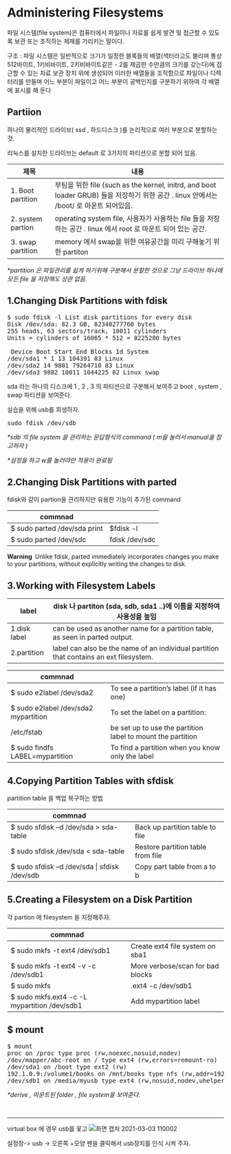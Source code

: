# Administering Filesystems

파일 시스템(file system)은 컴퓨터에서 파일이나 자료를 쉽게 발견 및 접근할 수 있도록 보관 또는 조직하는 체제를 가리키는 말이다.

구조 : 파일 시스템은 일반적으로 크기가 일정한 블록들의 배열(섹터라고도 불리며 통상 512바이트, 1키비바이트, 2키비바이트같은 - 2를 제곱한 수만큼의 크기를 갖는다)에 접근할 수 있는 자료 보관 장치 위에 생성되어 이러한 배열들을 조직함으로 파일이나 디렉터리를 만들며 어느 부분이 파일이고 어느 부분이 공백인지를 구분하기 위하여 각 배열에 표시를 해 둔다

Partiion
------------
하나의 물리적인 드라이브( ssd , 하드디스크 )를 논리적으로 여러 부분으로 분할하는 것.

리눅스를 설치한 드라이브는 default 로 3가지의 파티션으로 분할 되어 있음. 

|제목|내용|
|-----------------|---|
|1. Boot partition |부팅을 위한 file (such as the kernel, initrd, and boot loader GRUB) 들을 저장하기 위한 공간 . linux 안에서는 /boot/ 로 마운트 되어있음.  |
|2. system partion |operating system file, 사용자가 사용하는 file 들을 저장하는 공간 . linux 에서 root 로 마운트 되어 있는 공간. |
|3. swap partition |memory 에서 swap을 위한 여유공간을 미리 구해놓기 위한 partiton  |

*\*partition 은 파일관리를 쉽게 하기위해 구분해서 분할한 것으로 그냥 드라이브 하나에 모든 file 을 저장해도 상관 없음.*




1.Changing Disk Partitions with fdisk
-------------
<pre>
$ sudo fdisk -l List disk partitions for every disk
Disk /dev/sda: 82.3 GB, 82348277760 bytes
255 heads, 63 sectors/track, 10011 cylinders
Units = cylinders of 16065 * 512 = 8225280 bytes

 Device Boot Start End Blocks Id System
/dev/sda1 * 1 13 104391 83 Linux
/dev/sda2 14 9881 79264710 83 Linux
/dev/sda3 9882 10011 1044225 82 Linux swap
</pre>
sda 라는 하나의 디스크에 1 , 2 , 3 의 파티션으로 구분해서 보여주고 boot , system , swap 파티션을 보여준다.

실습을 위해 usb를 희생하자.
<pre>
sudo fdisk /dev/sdb
</pre>
*\*sdb 의 file system 을 관리하는 문답형식의 command ( m을 눌러서 manual을 참고하자 )*

*\*설정을 하고 w를 눌러야만 적용이 완료됨*




2.Changing Disk Partitions with parted
-----
fdisk와 같이 partion을 관리하지만 유용한 기능이 추가된 command

|commnad||
|--|--|
|$ sudo parted /dev/sda print | $fdisk -l |
|$ sudo parted /dev/sdc | fdisk /dev/sdc |

**Warning** Unlike fdisk, parted immediately incorporates changes you make
to your partitions, without explicitly writing the changes to disk.




3.Working with Filesystem Labels
---

|label|disk 나 partiton (sda, sdb, sda1 ..)에 이름을 지정하여 사용성을 높임 |
|--|--|
|1.disk label| can be used as another name for a partition table, as seen in parted output. |
|2.partition| label can also be the name of an individual partition that contains an ext filesystem.|


|commnad||
|--|--|
|$ sudo e2label /dev/sda2 | To see a partition’s label (if it has one)|
|$ sudo e2label /dev/sda2 mypartition | To set the label on a partition:|
|/etc/fstab  |  be set up to use the partition label to mount the partition |
|$ sudo findfs LABEL=mypartition | To find a partition when you know only the label|




4.Copying Partition Tables with sfdisk
----
partition table 을 백업 복구하는 방법

|commnad||
|--|--|
|$ sudo sfdisk –d /dev/sda > sda-table |Back up partition table to file|
|$ sudo sfdisk /dev/sda < sda-table| Restore partition table from file|
|$ sudo sfdisk –d /dev/sda \| sfdisk /dev/sdb |Copy part table from a to b|





5.Creating a Filesystem on a Disk Partition
----
각 partion 에 filesystem 을 지정해주자. 

|commnad||
|--|--|
|$ sudo mkfs -t ext4 /dev/sdb1 |Create ext4 file system on sba1|
|$ sudo mkfs -t ext4 -v -c /dev/sdb1 |More verbose/scan for bad blocks|
|$ sudo mkfs|.ext4 -c /dev/sdb1| Same result as previous command|
|$ sudo mkfs.ext4 -c -L mypartition /dev/sdb1 | Add mypartition label|




$ mount
----



<pre>
$ mount 
proc on /proc type proc (rw,noexec,nosuid,nodev)
/dev/mapper/abc-root on / type ext4 (rw,errors=remount-ro)
/dev/sda1 on /boot type ext2 (rw)
192.1.0.9:/volume1/books on /mnt/books type nfs (rw,addr=192.1.1.9)
/dev/sdb1 on /media/myusb type ext4 (rw,nosuid,nodev,uhelper=udisks)
</pre>
*\*derive , 마운트된 folder , file system을 보여준다.*

<pre>

</pre>



----
virtual box 에 경우 usb를 꽃고 
![화면 캡처 2021-03-03 110002](https://user-images.githubusercontent.com/78835559/109741041-a5073a00-7c0f-11eb-80bc-58e91d43e3ee.png)

설정창-> usb -> 오른쪽 +모양 펜을 클릭해서 usb장치를 인식 시켜 주자. 

